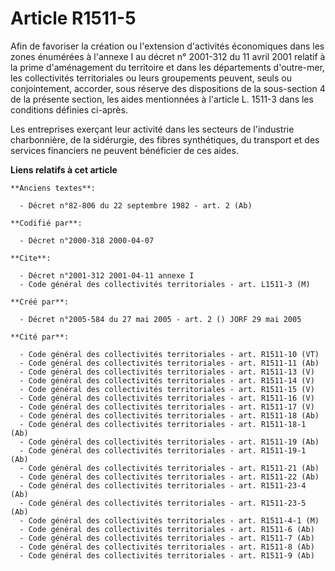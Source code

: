 # Article R1511-5

Afin de favoriser la création ou l'extension d'activités économiques dans les zones énumérées à l'annexe I au décret n°
2001-312 du 11 avril 2001 relatif à la prime d'aménagement du territoire et dans les départements d'outre-mer, les
collectivités territoriales ou leurs groupements peuvent, seuls ou conjointement, accorder, sous réserve des dispositions de
la sous-section 4 de la présente section, les aides mentionnées à l'article L. 1511-3 dans les conditions définies ci-après.

Les entreprises exerçant leur activité dans les secteurs de l'industrie charbonnière, de la sidérurgie, des fibres
synthétiques, du transport et des services financiers ne peuvent bénéficier de ces aides.

**Liens relatifs à cet article**

	**Anciens textes**:

	  - Décret n°82-806 du 22 septembre 1982 - art. 2 (Ab)

	**Codifié par**:

	  - Décret n°2000-318 2000-04-07

	**Cite**:

	  - Décret n°2001-312 2001-04-11 annexe I
	  - Code général des collectivités territoriales - art. L1511-3 (M)

	**Créé par**:

	  - Décret n°2005-584 du 27 mai 2005 - art. 2 () JORF 29 mai 2005

	**Cité par**:

	  - Code général des collectivités territoriales - art. R1511-10 (VT)
	  - Code général des collectivités territoriales - art. R1511-11 (Ab)
	  - Code général des collectivités territoriales - art. R1511-13 (V)
	  - Code général des collectivités territoriales - art. R1511-14 (V)
	  - Code général des collectivités territoriales - art. R1511-15 (V)
	  - Code général des collectivités territoriales - art. R1511-16 (V)
	  - Code général des collectivités territoriales - art. R1511-17 (V)
	  - Code général des collectivités territoriales - art. R1511-18 (Ab)
	  - Code général des collectivités territoriales - art. R1511-18-1 (Ab)
	  - Code général des collectivités territoriales - art. R1511-19 (Ab)
	  - Code général des collectivités territoriales - art. R1511-19-1 (Ab)
	  - Code général des collectivités territoriales - art. R1511-21 (Ab)
	  - Code général des collectivités territoriales - art. R1511-22 (Ab)
	  - Code général des collectivités territoriales - art. R1511-23-4 (Ab)
	  - Code général des collectivités territoriales - art. R1511-23-5 (Ab)
	  - Code général des collectivités territoriales - art. R1511-4-1 (M)
	  - Code général des collectivités territoriales - art. R1511-6 (Ab)
	  - Code général des collectivités territoriales - art. R1511-7 (Ab)
	  - Code général des collectivités territoriales - art. R1511-8 (Ab)
	  - Code général des collectivités territoriales - art. R1511-9 (Ab)
